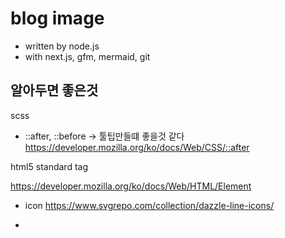 # blog image

* written by node.js
* with next.js, gfm, mermaid, git

## 알아두면 좋은것

scss

* ::after, ::before -> 툴팁만들떄 좋을것 같다
  https://developer.mozilla.org/ko/docs/Web/CSS/::after

html5 standard tag

https://developer.mozilla.org/ko/docs/Web/HTML/Element

* icon
  https://www.svgrepo.com/collection/dazzle-line-icons/

* 
